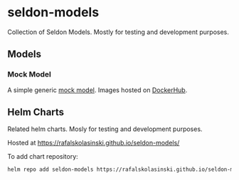 # seldon-models

Collection of Seldon Models. Mostly for testing and development purposes.


## Models

### Mock Model

A simple generic [mock model](./mock-model). Images hosted on [DockerHub](https://hub.docker.com/r/rafalskolasinski/mock-model/tags).


## Helm Charts

Related helm charts. Mosly for testing and development purposes.

Hosted at https://rafalskolasinski.github.io/seldon-models/

To add chart repository:
```bash
helm repo add seldon-models https://rafalskolasinski.github.io/seldon-models/
```

